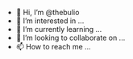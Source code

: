 - 👋 Hi, I’m @thebulio
- 👀 I’m interested in ...
- 🌱 I’m currently learning ...
- 💞️ I’m looking to collaborate on ...
- 📫 How to reach me ...

<!---
thebulio/thebulio is a ✨ special ✨ repository because its `README.md` (this file) appears on your GitHub profile.
You can click the Preview link to take a look at your changes.
--->
